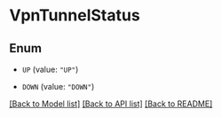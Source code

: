 # VpnTunnelStatus

## Enum


* `UP` (value: `"UP"`)

* `DOWN` (value: `"DOWN"`)


[[Back to Model list]](../README.md#documentation-for-models) [[Back to API list]](../README.md#documentation-for-api-endpoints) [[Back to README]](../README.md)


